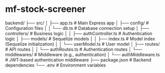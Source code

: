 # mf-stock-screener

backend/
├── src/
│   ├── app.ts                     # Main Express app
│   ├── config/                    # Configuration files
│   │   └── db.ts                  # Database connection setup
│   ├── controllers/               # Business logic
│   │   ├── authController.ts      # Authentication logic
│   ├── models/                    # Sequelize models
│   │   ├── index.ts               # Model index (Sequelize initialization)
│   │   └── userModel.ts           # User model
│   ├── routes/                    # API routes
│   │   └── authRoutes.ts          # Authentication routes
│   └── middlewares/               # Middleware (e.g., authentication)
│       └── authMiddleware.ts      # JWT-based authentication middleware
├── package.json                   # Backend dependencies
└── .env                           # Environment variables